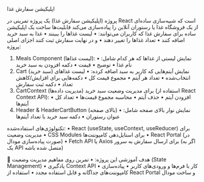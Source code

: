 اپلیکیشن سفارش غذا


پروژه (اپلیکیشن سفارش غذا) یک پروژه تمرینی در React است که شبیه‌سازی ساده‌ای از یک فروشگاه غذا یا رستوران آنلاین را پیاده‌سازی می‌کند
قابلیت‌ها
ساخت یک اپلیکیشن ساده برای سفارش غذا که کاربران می‌توانند:
•	لیست غذاها را ببینند
•	غذا به سبد خرید اضافه کنند
•	تعداد غذاها را تغییر دهند
•	و در نهایت سفارش ثبت کنند
اجزای اصلی پروژه:
1. Meals Component (لیست غذاها):
نمایش لیستی از غذاها که هر کدام شامل:
•	نام غذا
•	توضیح
•	قیمت
•	دکمه افزودن به سبد خرید
2. Cart (سبد خرید)
نمایش آیتم‌هایی که کاربر به سبد اضافه کرده:
•	لیست غذاهای انتخاب‌شده
•	تعداد هر آیتم
•	مجموع قیمت کل
•	دکمه‌هایی برای افزایش/کاهش تعداد
•	دکمه ثبت سفارش
3. CartContext (مدیریت داده‌ها)
برای مدیریت وضعیت سبد خرید (استفاده از React Context API):
•	افزودن آیتم
•	حذف آیتم
•	محاسبه مجموع قیمت‌ها
•	تعداد کل آیتم‌ها
4. Header & HeaderCartButton (بالای صفحه)
نمایش نوار بالای صفحه شامل:
•	عنوان رستوران
•	دکمه سبد خرید با تعداد آیتم‌ها

تکنولوژی‌های استفاده‌شده:
•	React (useState, useContext, useReducer) برای مدیریت وضعیت
•	CSS Modules برای استایل‌دهی کامپوننت‌ها
•	React Portal (در صورت پیاده‌سازی مودال)
•	Fetch API یا Axios برای ارسال سفارش به سرور (اگر به یک API متصل شده باشه)

🎯 هدف آموزشی این پروژه:
•	تمرین روی مفاهیم مدیریت وضعیت (State Management)
•	یادگیری Context API
•	کار با فرم‌ها و ورودی‌های کاربر
•	پیاده‌سازی کامپوننت‌های جداگانه و قابل استفاده مجدد
•	استفاده از React Portal و ساخت مودال
